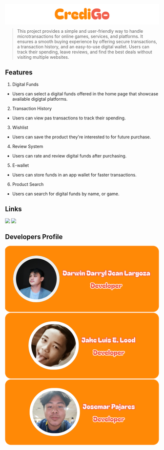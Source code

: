 <!-- Logo -->
<div style="display: flex; align-items: center; gap: 10px;">
  <img
    src="https://github.com/Dadaisuk1/Dadaisuk1/blob/main/media/CrediGo(3).svg"
  />
</div>

> This project provides a simple and user-friendly way to handle microtransactions for online games, services, and platforms. It ensures a smooth buying experience by offering secure transactions, a transaction history, and an easy-to-use digital wallet. Users can track their spending, leave reviews, and find the best deals without visiting multiple websites.

## Features

1. Digital Funds
- Users can select a digital funds offered in the home page that showcase available digigtal platforms.

2. Transaction History
- Users can view pas transactions to track their spending.

3. Wishlist
- Users can save the product they're interested to for future purchase.

4. Review System
- Users can rate and review digital funds after purchasing.

5. E-wallet
- Users can store funds in an app wallet for faster transactions.

6. Product Search
- Users can search for digital funds by name, or game.

## Links
<a href="https://www.figma.com/design/nlGKqwtZBEyUyPYoN3uaKw/CrediGo?t=5uXRMXJg4xgnEZQv-1" style="text-decoration: none;">
    <img
      src="https://img.shields.io/badge/figma-%23F24E1E.svg?style=plastic&logo=figma&logoColor=white"
    />
</a>

<a href="https://clickup.com/lp?utm_source=google&utm_medium=cpc&utm_campaign=gs_cpc_arlv_nnc_brand_trial_all-devices_troas_lp_x_all-departments_x_brand&utm_content=all-countries_kw-target_text_all-industries_all-features_all-use-cases_clickup_broad&utm_term=b_clickup&utm_creative=651395805263_BrandChampion-03072023_rsa&utm_custom1=&utm_custom2=&gad_source=1&gclid=EAIaIQobChMI8rPu1f3OiwMVB1cPAh2hng3-EAAYASAAEgJ8XPD_BwE" style="text-decoration: none;">
    <img
      src="https://www.pinterest.com/pin/clickup-logo--268456827777975135/"
    />
</a>



## Developers Profile

<a href="https://github.com/Dadaisuk1" style="text-decoration: none;">
    <img
      src="https://github.com/Dadaisuk1/Dadaisuk1/blob/main/media/Dev(1).svg"
    />
</a>

<a href="https://github.com/whysoserious3221" style="text-decoration: none;">
    <img
      src="https://github.com/Dadaisuk1/Dadaisuk1/blob/main/media/Dev(2).svg"
    />
</a>

<a href="https://github.com/Boyax123123" style="text-decoration: none;">
    <img
      src="https://github.com/Dadaisuk1/Dadaisuk1/blob/main/media/Dev(3).svg"
    />
</a>





